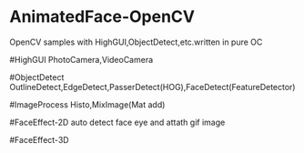 # AnimatedFace-OpenCV
OpenCV samples with HighGUI,ObjectDetect,etc.written in pure OC

#HighGUI
PhotoCamera,VideoCamera

#ObjectDetect
OutlineDetect,EdgeDetect,PasserDetect(HOG),FaceDetect(FeatureDetector)

#ImageProcess
Histo,MixImage(Mat add)

#FaceEffect-2D
auto detect face eye and attath gif image

#FaceEffect-3D
